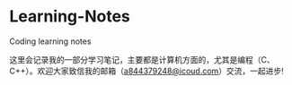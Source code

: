 # Learning-Notes
Coding learning notes

这里会记录我的一部分学习笔记，主要都是计算机方面的，尤其是编程（C、C++）。欢迎大家致信我的邮箱（a844379248@icoud.com）交流，一起进步!
